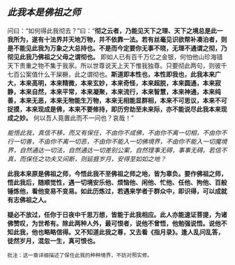 ## *此我本是佛祖之师*

 问曰：“如何得此我彻去？”曰：“__彻之云者，乃能见天下之理、天下之境总是此一我所为，遂有十法界并天地万物，并不依靠一法。若有丝毫见识欲帮补凑泊者，则是不能见此我为万象之大总持也。不是而今定要你无事不晓，无理不通谓之彻，乃彻见此我乃佛祖之父母之谓彻也。__ 即如人已有百千万亿之金银，何怕他山珍海错天下贵重之物不集于我家。所以世尊说天上天下惟我独尊。只要彻此两句，则彼千七百公案值什么干屎橛，此之谓彻也。__斯道即本性也，本性即我也，此我本来广大，本来高明，本来精微，本来玄妙，本来奇怪，本来超脱，本来圆通，本来寂静，本来自然，本来平常，本来凝聚，本来流行，本来智慧，本来神通，本来纯善，本来无恶，本来无物能生万物，本来无相能显群相，本来不可思议，本来不可捉摸，本来现成是佛，本来不要修持，即历穷劫至未来际，亦不能说尽此我本来现成之妙。__ 何以吾人竟置此而不一问也？哀哉！”

*能悟此我，真信不移，而又有保任，不由你不成佛，不由你不离一切相，不由你不行一切善，不由你不离一切恶，不由你不能入一切佛境界，不由你不能入一切魔境界，自然通达一切法，自然通达一切差别公案，自然理事无碍，事事无碍。若信不真，而保任之功夫又间断，则延捱岁月，安得至如如之地？*

 __此我本来原是佛祖之师，今悟此我不至佛祖之师之地，皆为辜负。要作佛祖之师，悟此我后，随顺觉性，遇一切境安乐他、烦恼他、闲他、忙他、任他、拘他、百般锤炼他，看他变易不变易。如此历炼过，若遇来学者于群众中，即识得，可以成就有志佛祖之人。__

 __疑必不放过，任你于日夜中千思万想，皆能于此我相应。此人亦能速证菩提，为诸佛赞叹，为世希有。除此两种人外，最可恨者，说他不曾悟，他勉强说悟。说他不知此我，他也略略信得。又不知道此我之尊，又去看《指月录》。逢人乱问乱答，徒然岁月，混忽一生，真可恨也。__

 ```xu
批注：这一章详细描述了保任此我的种种境界，不妨对照实修。
```
